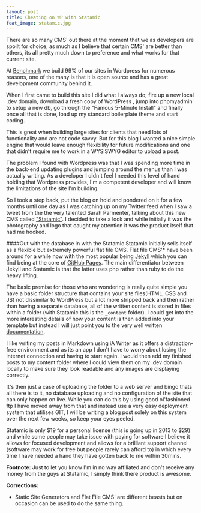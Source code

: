```yaml
---
layout: post
title: Cheating on WP with Statamic
feat_image: statamic.jpg
---
```

There are so many CMS' out there at the moment that we as developers are spoilt for choice, as much as I believe that certain CMS' are better than others, its all pretty much down to preference and what works for that current site.

At [Benchmark](http://www.benchmarkstudios.co.uk/) we build 99% of our sites in Wordpress for numerous reasons, one of the many is that it is open source and has a great development community behind it.

When I first came to build this site I did what I always do; fire up a new local .dev domain, download a fresh copy of WordPress , jump into phpmyadmin to setup a new db, go through the "Famous 5-Minute Install" and finally once all that is done, load up my standard boilerplate theme and start coding.

This is great when building large sites for clients that need lots of functionality and are not code savvy. But for this blog I wanted a nice simple engine that would leave enough flexibility for future modifications and one that didn't require me to work in a WYSISWYG editor to upload a post.

The problem I found with Wordpress was that I was spending more time in the back-end updating plugins and jumping around the menus than I was actually writing. As a developer I didn't feel I needed this level of hand holding that Wordpress provides, I'm a competent developer and will know the limitations of the site I'm building.

So I took a step back, put the blog on hold and pondered on it for a few months until one day as I was catching up on my Twitter feed when I saw a tweet from the the very talented Sarah Parmenter, talking about this new CMS called ["Statamic"](http://statamic.com/). I decided to take a look and while initially it was the photography and logo that caught my attention it was the product itself that had me hooked.

####Out with the database in with the Statamic
Statamic initially sells itself as a flexible but extremely powerful flat file CMS. Flat file CMS'* have been around for a while now with the most popular being [Jekyll](http://jekyllrb.com/) which you can find being at the core of [GitHub Pages](http://pages.github.com/). The main differentiator between Jekyll and Statamic is that the latter uses php rather than ruby to do the heavy lifting.

The basic premise for those who are wondering is really quite simple you have a basic folder structure that contains your site files(HTML, CSS and JS) not dissimilar to WordPress but a lot more stripped back and then rather than having a separate database, all of the written content is stored in files within a folder (with Statamic this is the `_content` folder). I could get into the more interesting details of how your content is then added into your template but instead I will just point you to the very well written [documentation](http://statamic.com/docs/how-statamic-works).

I like writing my posts in Markdown using iA Writer as it offers a distraction-free environment and as its an app I don't have to worry about losing the internet connection and having to start again. I would then add my finished posts to my content folder where I could view them on my .dev domain locally to make sure they look readable and any images are displaying correctly.

It's then just a case of uploading the folder to a web server and bingo thats all there is to it, no database uploading and no configuration of the site that can only happen on live. While you can do this by using good ol'fashioned ftp I have moved away from that and instead use a very easy deployment system that utilises GIT, I will be writing a blog post solely on this system over the next few weeks, so keep your eyes peeled.

Statamic is only $19 for a personal license (this is going up in 2013 to $29) and while some people may take issue with paying for software I believe it allows for focused development and allows for a brilliant support channel (software may work for free but people rarely can afford to) in which every time I have needed a hand they have gotten back to me within 30mins.

__Footnote:__ Just to let you know I'm in no way affiliated and don't receive any money from the guys at Statamic, I simply think there product is awesome.

__Corrections:__
- Static Site Generators and Flat File CMS' are different beasts but on occasion can be used to do the same thing.